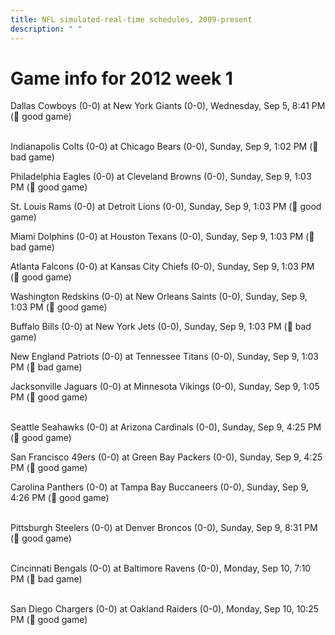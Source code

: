 ```yaml
---
title: NFL simulated-real-time schedules, 2009-present
description: " "
---
```


# Game info for 2012 week 1

Dallas Cowboys (0-0) at New York Giants (0-0), Wednesday, Sep 5, 8:41 PM (:football: good game)

<br/>Indianapolis Colts (0-0) at Chicago Bears (0-0), Sunday, Sep 9, 1:02 PM (:red_circle: bad game)

Philadelphia Eagles (0-0) at Cleveland Browns (0-0), Sunday, Sep 9, 1:03 PM (:football: good game)

St. Louis Rams (0-0) at Detroit Lions (0-0), Sunday, Sep 9, 1:03 PM (:football: good game)

Miami Dolphins (0-0) at Houston Texans (0-0), Sunday, Sep 9, 1:03 PM (:red_circle: bad game)

Atlanta Falcons (0-0) at Kansas City Chiefs (0-0), Sunday, Sep 9, 1:03 PM (:football: good game)

Washington Redskins (0-0) at New Orleans Saints (0-0), Sunday, Sep 9, 1:03 PM (:football: good game)

Buffalo Bills (0-0) at New York Jets (0-0), Sunday, Sep 9, 1:03 PM (:red_circle: bad game)

New England Patriots (0-0) at Tennessee Titans (0-0), Sunday, Sep 9, 1:03 PM (:red_circle: bad game)

Jacksonville Jaguars (0-0) at Minnesota Vikings (0-0), Sunday, Sep 9, 1:05 PM (:football: good game)

<br/>Seattle Seahawks (0-0) at Arizona Cardinals (0-0), Sunday, Sep 9, 4:25 PM (:football: good game)

San Francisco 49ers (0-0) at Green Bay Packers (0-0), Sunday, Sep 9, 4:25 PM (:football: good game)

Carolina Panthers (0-0) at Tampa Bay Buccaneers (0-0), Sunday, Sep 9, 4:26 PM (:football: good game)

<br/>Pittsburgh Steelers (0-0) at Denver Broncos (0-0), Sunday, Sep 9, 8:31 PM (:football: good game)

<br/>Cincinnati Bengals (0-0) at Baltimore Ravens (0-0), Monday, Sep 10, 7:10 PM (:red_circle: bad game)

<br/>San Diego Chargers (0-0) at Oakland Raiders (0-0), Monday, Sep 10, 10:25 PM (:football: good game)

